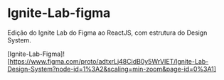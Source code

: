 # Ignite-Lab-figma
Edição do Ignite Lab do Figma ao ReactJS, com estrutura do Design System.

[Ignite-Lab-Figma]![https://www.figma.com/proto/adtxrLj48CidB0y5WrVIET/Ignite-Lab-Design-System?node-id=1%3A2&scaling=min-zoom&page-id=0%3A1]

